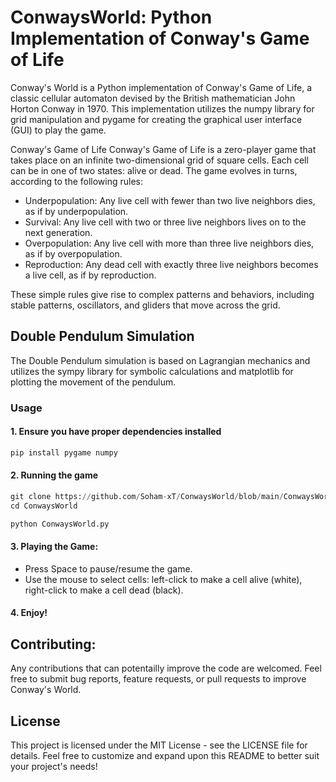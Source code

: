 # ConwaysWorld: Python Implementation of Conway's Game of Life
Conway's World is a Python implementation of Conway's Game of Life, a classic cellular automaton devised by the British mathematician John Horton Conway in 1970. This implementation utilizes the numpy library for grid manipulation and pygame for creating the graphical user interface (GUI) to play the game.

Conway's Game of Life
Conway's Game of Life is a zero-player game that takes place on an infinite two-dimensional grid of square cells. Each cell can be in one of two states: alive or dead. The game evolves in turns, according to the following rules:

- Underpopulation: Any live cell with fewer than two live neighbors dies, as if by underpopulation.
- Survival: Any live cell with two or three live neighbors lives on to the next generation.
- Overpopulation: Any live cell with more than three live neighbors dies, as if by overpopulation.
- Reproduction: Any dead cell with exactly three live neighbors becomes a live cell, as if by reproduction.

These simple rules give rise to complex patterns and behaviors, including stable patterns, oscillators, and gliders that move across the grid.
## Double Pendulum Simulation
The Double Pendulum simulation is based on Lagrangian mechanics and utilizes the sympy library for symbolic calculations and matplotlib for plotting the movement of the pendulum.

### Usage
#### 1. Ensure you have proper dependencies installed 
```python
pip install pygame numpy
```
#### 2. Running the game
```python
git clone https://github.com/Soham-xT/ConwaysWorld/blob/main/ConwaysWorld.py
cd ConwaysWorld
```
```python
python ConwaysWorld.py
```
#### 3. Playing the Game:
- Press Space to pause/resume the game.
- Use the mouse to select cells: left-click to make a cell alive (white), right-click to make a cell dead (black).
#### 4. Enjoy!

## Contributing: 
Any contributions that can potentailly improve the code are welcomed. Feel free to submit bug reports, feature requests, or pull requests to improve Conway's World.

## License
This project is licensed under the MIT License - see the LICENSE file for details.
Feel free to customize and expand upon this README to better suit your project's needs!
